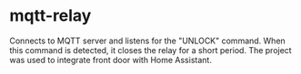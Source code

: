 # mqtt-relay

Connects to MQTT server and listens for the "UNLOCK" command. When this command is detected, it closes the relay for a short period. The project was used to integrate front door with Home Assistant.
